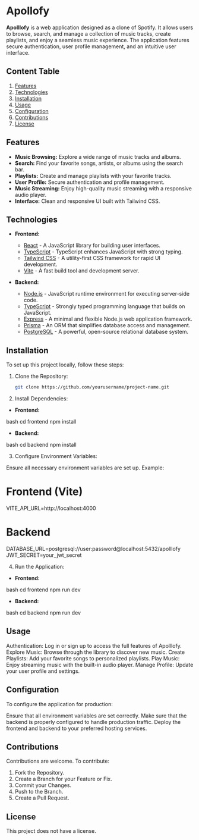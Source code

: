 # Apollofy

**Apolllofy** is a web application designed as a clone of Spotify. It allows users to browse, search, and manage a collection of music tracks, create playlists, and enjoy a seamless music experience. The application features secure authentication, user profile management, and an intuitive user interface.

## Content Table

1. [Features](#features)
2. [Technologies](#technologies)
3. [Installation](#installation)
4. [Usage](#usage)
5. [Configuration](#configuration)
6. [Contributions](#contributions)
7. [License](#license)

## Features

- **Music Browsing:** Explore a wide range of music tracks and albums.
- **Search:** Find your favorite songs, artists, or albums using the search bar.
- **Playlists:** Create and manage playlists with your favorite tracks.
- **User Profile:** Secure authentication and profile management.
- **Music Streaming:** Enjoy high-quality music streaming with a responsive audio player.
- **Interface:** Clean and responsive UI built with Tailwind CSS.

## Technologies

- **Frontend:**

  - [React](https://reactjs.org/) - A JavaScript library for building user interfaces.
  - [TypeScript](https://www.typescriptlang.org/) - TypeScript enhances JavaScript with strong typing.
  - [Tailwind CSS](https://tailwindcss.com/) - A utility-first CSS framework for rapid UI development.
  - [Vite](https://vitejs.dev/) - A fast build tool and development server.

- **Backend:**

  - [Node.js](https://nodejs.org/) - JavaScript runtime environment for executing server-side code.
  - [TypeScript](https://www.typescriptlang.org/) - Strongly typed programming language that builds on JavaScript.
  - [Express](https://expressjs.com/) - A minimal and flexible Node.js web application framework.
  - [Prisma](https://www.prisma.io/) - An ORM that simplifies database access and management.
  - [PostgreSQL](https://www.postgresql.org/) - A powerful, open-source relational database system.

## Installation

To set up this project locally, follow these steps:

1. Clone the Repository:

   ```bash
   git clone https://github.com/yourusername/project-name.git
   ```

2. Install Dependencies:

- **Frontend:**

bash
cd frontend
npm install

- **Backend:**

bash
cd backend
npm install

3. Configure Environment Variables:

Ensure all necessary environment variables are set up. Example:

# Frontend (Vite)

VITE_API_URL=http://localhost:4000

# Backend

DATABASE_URL=postgresql://user:password@localhost:5432/apolllofy
JWT_SECRET=your_jwt_secret

4. Run the Application:

- **Frontend:**

bash
cd frontend
npm run dev

- **Backend:**

bash
cd backend
npm run dev

## Usage

Authentication: Log in or sign up to access the full features of Apolllofy.
Explore Music: Browse through the library to discover new music.
Create Playlists: Add your favorite songs to personalized playlists.
Play Music: Enjoy streaming music with the built-in audio player.
Manage Profile: Update your user profile and settings.

## Configuration

To configure the application for production:

Ensure that all environment variables are set correctly.
Make sure that the backend is properly configured to handle production traffic.
Deploy the frontend and backend to your preferred hosting services.

## Contributions

Contributions are welcome. To contribute:

1. Fork the Repository.
2. Create a Branch for your Feature or Fix.
3. Commit your Changes.
4. Push to the Branch.
5. Create a Pull Request.

## License

This project does not have a license.
